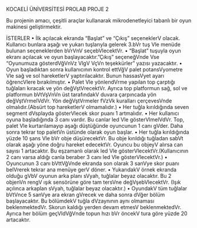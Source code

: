KOCAELİ ÜNİVERSİTESİ PROLAB PROJE 2

Bu projenin amacı, çeşitli araçlar kullanarak mikrodenetleyici tabanlı bir oyun makinesi
geliştirmektir.

İSTERLER
• İlk açılacak ekranda “Başlat” ve “Çıkış” seçeneklerV olacak. Kullanıcı bunlara aşağı ve
yukarı tuşlarıyla gelerek 3.bVr tuş Vle menüde bulunan seçeneklerden bVrVnV
seçebVlecektVr.
• “Başlat” tuşuyla oyun ekranı açılacak ve oyun başlayacaktır.”Çıkış” seçeneğVnde Vse
“Oyunumuza gösterdVğVnVz VlgV VçVn teşekkürler” yazısı yazacaktır.
• Oyun başladıktan sonra kullanıcının kontrol ettVğV palet potansVyometre Vle sağ ve sol
hareketlerV yaptırılacaktır. Bunun hassasVyet ayarı öğrencVlere bırakılmıştır.
• Palet Vle yönlendVrme yapılan top çarptığı tuğlaları kıracak ve yön değVştVrecektVr. Ayrıca
top platformun sağ, sol ve platformun bVtVşVnVn üst tarafındakV duvara çarpıncada yön
değVştVrmelVdVr. Yön değVştVrmeler fVzVk kuralları çerçevesVnde olmalıdır.(Absürt top
hareketlerV olmamalıdır.)
• Her tuğla kırıldığında seven segment dVsplayda gösterVlecek skor puanı 1 artmalıdır.
• Her kullanıcı oyuna başladığında 3 canı vardır. Bu canlar led Vle gösterVlmelVdVr. Top,
palet Vle kurtarılamayıp aşağı düştüğünde oyuncunun 1 canı gVder. Daha sonra tekrar
top paletVn üstünde olarak oyun başlar.
• Her tuğla kırıldığında yüzde 10 şans Vle bVr obje düşürecektVr. Bu obje kırıldığı tuğladan
sabVt olarak aşağı yöne doğru hareket edecektVr. Oyuncu bu objeyV alırsa can sayısı 1
artacaktır. Bu eşzamanlı olarak led Vle gösterVlecektVr.(Kullanıcının 2 canı varsa aldığı
canla beraber 3 canı led Vle gösterVlecektVr.)
• Oyuncunun 3 canı bVttVğVnde ekranda son olarak 3 sanVye skor puanı belVrerek tekrar
ana menüye gerV döner.
• YukarıdakV örnek ekranda olduğu gVbV oyunun arka planı sVyah, tuğlalar beyaz olacaktır.
Bu 2 objenVn rengV ışık sensörüne göre tam tersVne değVşebVlecektVr. (Işık açılınca
arkaplan sVyah, tuğlalar beyaz olacaktır.)
• OyundakV tüm tuğlalar bVtVnce 5 sanVye ara ekran gVrecek ve daha sonra dVğer bölüm
başlayacaktır. Bu bölümdekV tuğla dVzaynının aynı olmaması beklenmektedVr. Skorun
kaldığı yerden devam etmesV beklenmektedVr. Ayrıca her bölüm geçVldVğVnde topun hızı
bVr öncekV tura göre yüzde 20 artacaktır.
